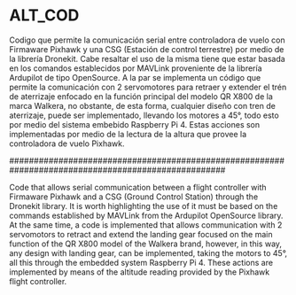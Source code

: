 # ALT_COD
Codigo que permite la comunicación serial entre controladora de vuelo con Firmaware Pixhawk y una CSG (Estación de control terrestre) por medio de la librería Dronekit. Cabe resaltar el uso de la misma tiene que estar basada en los comandos establecidos por MAVLink proveniente de la librería Ardupilot de tipo OpenSource. A la par se implementa un código que permite la comunicación con 2 servomotores para retraer y extender el trén de aterrizaje enfocado en la función principal del modelo QR X800 de la marca Walkera, no obstante, de esta forma, cualquier diseño con tren de aterrizaje, puede ser implementado, llevando los motores a 45°, todo esto por medio del sistema embebido Raspberry Pi 4. Estas acciones son implementadas por medio de la lectura de la altura que provee la controladora de vuelo Pixhawk.

####################################################################################################

Code that allows serial communication between a flight controller with Firmaware Pixhawk and a CSG (Ground Control Station) through the Dronekit library. It is worth highlighting the use of it must be based on the commands established by MAVLink from the Ardupilot OpenSource library. At the same time, a code is implemented that allows communication with 2 servomotors to retract and extend the landing gear focused on the main function of the QR X800 model of the Walkera brand, however, in this way, any design with landing gear, can be implemented, taking the motors to 45°, all this through the embedded system Raspberry Pi 4. These actions are implemented by means of the altitude reading provided by the Pixhawk flight controller.
